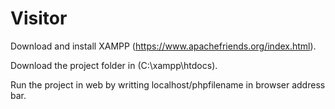 # Visitor



Download and install XAMPP (https://www.apachefriends.org/index.html).


Download the project folder in (C:\xampp\htdocs).



Run the project in web by writting localhost/phpfilename in browser address bar.
